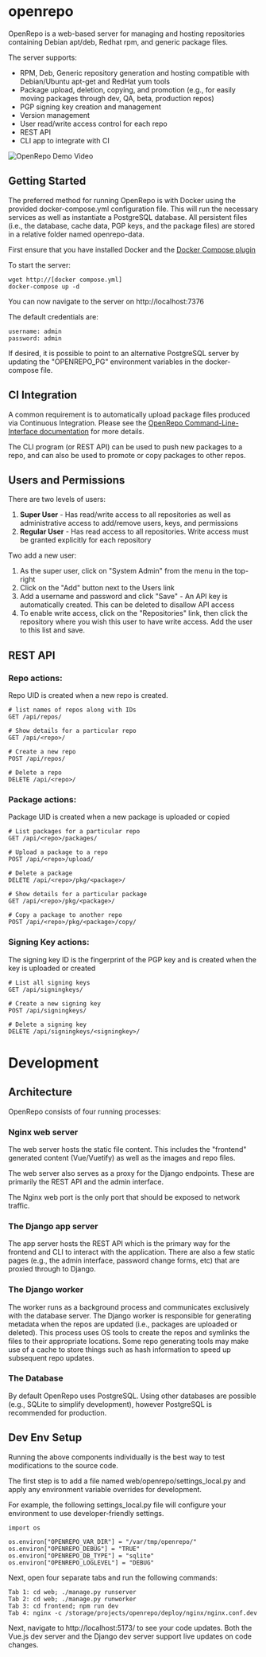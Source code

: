# openrepo

OpenRepo is a web-based server for managing and hosting repositories containing Debian apt/deb, Redhat rpm, and generic package files.

The server supports:

  - RPM, Deb, Generic repository generation and hosting compatible with Debian/Ubuntu apt-get and RedHat yum tools
  - Package upload, deletion, copying, and promotion (e.g., for easily moving packages through dev, QA, beta, production repos)
  - PGP signing key creation and management
  - Version management
  - User read/write access control for each repo
  - REST API
  - CLI app to integrate with CI


![OpenRepo Demo Video](https://github.com/openkilt/openrepo/blob/master/util/doc_images/openrepo_demo.gif?raw=true)

## Getting Started

The preferred method for running OpenRepo is with Docker using the provided docker-compose.yml configuration file.  This will run the necessary services 
as well as instantiate a PostgreSQL database.  All persistent files (i.e., the database, cache data, PGP keys, and the package files) are stored in a relative folder named 
openrepo-data.

First ensure that you have installed Docker and the [Docker Compose plugin](https://docker-docs.netlify.app/compose/install/)


To start the server:

    wget http://[docker compose.yml]
    docker-compose up -d

You can now navigate to the server on http://localhost:7376

The default credentials are:

    username: admin
    password: admin

If desired, it is possible to point to an alternative PostgreSQL server by updating the "OPENREPO_PG" environment variables in the docker-compose file.


## CI Integration

A common requirement is to automatically upload package files produced via Continuous Integration.  Please see the [OpenRepo Command-Line-Interface documentation](cli/) for more details.

The CLI program (or REST API) can be used to push new packages to a repo, and can also be used to promote or copy packages to other repos.

## Users and Permissions

There are two levels of users:

  1. **Super User** - Has read/write access to all repositories as well as administrative access to add/remove users, keys, and permissions
  2. **Regular User** - Has read access to all repositories.  Write access must be granted explicitly for each repository

Two add a new user:
  1. As the super user, click on "System Admin" from the menu in the top-right
  2. Click on the "Add" button next to the Users link
  3. Add a username and password and click "Save"
    - An API key is automatically created.  This can be deleted to disallow API access
  4. To enable write access, click on the "Repositories" link, then click the repository where you wish this user to have write access.  Add the user to this list and save.


## REST API


### Repo actions:

Repo UID is created when a new repo is created.  

    # list names of repos along with IDs
    GET /api/repos/

    # Show details for a particular repo
    GET /api/<repo>/

    # Create a new repo
    POST /api/repos/

    # Delete a repo
    DELETE /api/<repo>/

### Package actions:

Package UID is created when a new package is uploaded or copied

    # List packages for a particular repo
    GET /api/<repo>/packages/

    # Upload a package to a repo
    POST /api/<repo>/upload/

    # Delete a package
    DELETE /api/<repo>/pkg/<package>/

    # Show details for a particular package
    GET /api/<repo>/pkg/<package>/

    # Copy a package to another repo
    POST /api/<repo>/pkg/<package>/copy/

### Signing Key actions:

The signing key ID is the fingerprint of the PGP key and is created when the key is uploaded or created

    # List all signing keys
    GET /api/signingkeys/

    # Create a new signing key
    POST /api/signingkeys/

    # Delete a signing key
    DELETE /api/signingkeys/<signingkey>/


# Development


## Architecture

OpenRepo consists of four running processes:

### Nginx web server

The web server hosts the static file content.  This includes the "frontend" generated content (Vue/Vuetify) as well as the images and repo files.

The web server also serves as a proxy for the Django endpoints.  These are primarily the REST API and the admin interface.

The Nginx web port is the only port that should be exposed to network traffic.

### The Django app server

The app server hosts the REST API which is the primary way for the frontend and CLI to interact with the application.  There are also a few static pages (e.g., the admin interface, password change forms, etc) that are proxied through to Django.

### The Django worker

The worker runs as a background process and communicates exclusively with the database server.  The Django worker is responsible for generating metadata when the repos are updated (i.e., packages are uploaded or deleted).  This process uses OS tools to create the repos and symlinks the files to their appropriate locations.  Some repo generating tools may make use of a cache to store things such as hash information to speed up subsequent repo updates.

### The Database

By default OpenRepo uses PostgreSQL.  Using other databases are possible (e.g., SQLite to simplify development), however PostgreSQL is recommended for production.



## Dev Env Setup

Running the above components individually is the best way to test modifications to the source code.

The first step is to add a file named web/openrepo/settings_local.py and apply any environment variable overrides for development.  

For example, the following settings_local.py file will configure your environment to use developer-friendly settings.


    import os

    os.environ["OPENREPO_VAR_DIR"] = "/var/tmp/openrepo/"
    os.environ["OPENREPO_DEBUG"] = "TRUE"
    os.environ["OPENREPO_DB_TYPE"] = "sqlite"
    os.environ["OPENREPO_LOGLEVEL"] = "DEBUG"


Next, open four separate tabs and run the following commands:

    Tab 1: cd web; ./manage.py runserver
    Tab 2: cd web; ./manage.py runworker
    Tab 3: cd frontend; npm run dev
    Tab 4: nginx -c /storage/projects/openrepo/deploy/nginx/nginx.conf.dev


Next, navigate to http://localhost:5173/ to see your code updates.  Both the Vue.js dev server and the Django dev server support live updates on code changes.  
